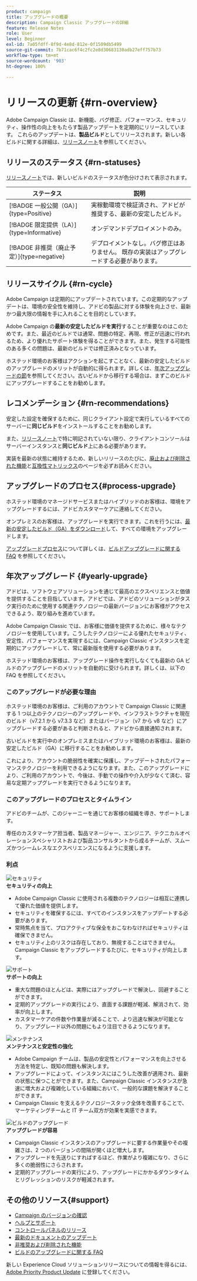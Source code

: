 ```yaml
---
product: campaign
title: アップグレードの概要
description: Campaign Classic アップグレードの詳細
feature: Release Notes
role: User
level: Beginner
exl-id: 7a05fdff-8f9d-4e8d-812e-0f1509db5499
source-git-commit: 7b71cac6f4c2fc2e8d30683130adb27eff757b73
workflow-type: tm+mt
source-wordcount: '903'
ht-degree: 100%

---
```


# リリースの更新 {#rn-overview}

Adobe Campaign Classic は、新機能、バグ修正、パフォーマンス、セキュリティ、操作性の向上をもたらす製品アップデートを定期的にリリースしています。 これらのアップデートは、**製品ビルド**&#x200B;としてリリースされます。新しい各ビルドに関する詳細は、[リリースノート](latest-release.md)を参照してください。

<!--
## Product versions

For Campaign, the version naming is the following:

1. Campaign Major version are v7 and v8.
1. A Minor version is a sub-version of a Major version. For example: v7.3, v7.4.
1. A Patch version is a post-release fix. For example: v7.3.2, v7.3.3.


Aligned with this naming, Campaign has 3 types of upgrades:

1. Major Upgrades - A major upgrade is an upgrade to a new version of Adobe Campaign (ex: v7 to v8)
1. Minor Upgrades - A minor upgrade brings new features, enhancements and fixes (ex: 7.4.X to 7.5.X)
1. Patch Upgrades - A patch upgrade includes fixes only (ex: 8.5.1 to 8.5.2)
-->

## リリースのステータス {#rn-statuses}

[リリースノート](latest-release.md)では、新しいビルドのステータスが色分けされて表示されます。 

| ステータス | 説明 |
|---|---|
| [!BADGE 一般公開（GA）]{type=Positive} | 実稼動環境で検証済され、アドビが推奨する、最新の安定したビルド。 |
| [!BADGE 限定提供（LA）]{type=Informative} | オンデマンドデプロイメントのみ。 |
| [!BADGE 非推奨（廃止予定）]{type=negative} | デプロイメントなし。バグ修正はありません。 既存の実装はアップグレードする必要があります。 |

## リリースサイクル {#rn-cycle}

Adobe Campaign は定期的にアップデートされています。この定期的なアップデートは、環境の安全性を維持し、アドビの製品に対する体験を向上させ、最新かつ最大限の情報を手に入れることを目的としています。

Adobe Campaign の&#x200B;**最新の安定したビルドを実行**&#x200B;することが重要なのはこのためです。また、最近のビルドでは通常、問題の特定、再現、修正が迅速に行われるため、より優れたサポート体験を得ることができます。また、発生する可能性のある多くの問題は、最新のビルドでは修正済みとなっています。

ホステッド環境のお客様はアクションを起こすことなく、最新の安定したビルドのアップグレードのメリットが自動的に得られます。詳しくは、[年次アップグレードの節](#yearly-upgrade)を参照してください。古いビルドから移行する場合は、まずこのビルドにアップグレードすることをお勧めします。

## レコメンデーション {#rn-recommendations}

安定した設定を確保するために、同じクライアント設定で実行しているすべてのサーバーに&#x200B;**同じビルド**&#x200B;をインストールすることをお勧めします。

また、[リリースノート](latest-release.md)で特に明記されていない限り、クライアントコンソールはサーバーインスタンスと&#x200B;**同じビルド**&#x200B;上にある必要があります。

実装を最新の状態に維持するため、新しいリリースのたびに、[廃止および削除された機能](../../rn/using/deprecated-features.md)と[互換性マトリックス](../../rn/using/compatibility-matrix.md)のページを必ずお読みください。

## アップグレードのプロセス{#process-upgrade}

ホステッド環境のマネージドサービスまたはハイブリッドのお客様は、環境をアップグレードするには、アドビカスタマーケアに連絡してください。

オンプレミスのお客様は、アップグレードを実行できます。これを行うには、[最新の安定したビルド（GA）をダウンロード](https://experience.adobe.com/#/downloads/content/software-distribution/jp/campaign.html)して、すべての環境をアップグレードします。

[アップグレードプロセス](../../production/using/build-upgrade.md)について詳しくは、[ビルドアップグレードに関する FAQ](../../platform/using/faq-build-upgrade.md) を参照してください。

## 年次アップグレード {#yearly-upgrade}

アドビは、ソフトウェアソリューションを通じて最高のエクスペリエンスと価値を提供することを目指しています。アドビでは、アドビのソリューションがタスク実行のために使用する関連テクノロジーの最新バージョンにお客様がアクセスできるよう、取り組みを進めています。

Adobe Campaign Classic では、お客様に価値を提供するために、様々なテクノロジーを使用しています。こうしたテクノロジーによる優れたセキュリティ、安定性、パフォーマンスを実現するには、Campaign Classic インスタンスを定期的にアップグレードして、常に最新版を使用する必要があります。

ホステッド環境のお客様は、アップグレード操作を実行しなくても最新の GA ビルドのアップグレードのメリットを自動的に受けられます。詳しくは、以下の FAQ を参照してください。

### このアップグレードが必要な理由

ホステッド環境のお客様は、ご利用のアカウントで Campaign Classic に関連する 1 つ以上のテクノロジーのアップグレードや、インフラストラクチャを現在のビルド（v7.2.1 から v7.3.3 など）またはバージョン（v7 から v8 など）にアップグレードする必要があると判断されると、アドビから直接通知されます。

古いビルドを実行中のオンプレミスまたはハイブリッド環境のお客様は、最新の安定したビルド（GA）に移行することをお勧めします。

これにより、アカウントの脆弱性を確実に保護し、アップデートされたパフォーマンステクノロジーを利用できるようになります。また、このアップグレードにより、ご利用のアカウントで、今後は、手動での操作や介入が少なくて済む、容易な定期アップグレードを実行できるようになります。

### このアップグレードのプロセスとタイムライン

アドビのチームが、このジャーニーを通じてお客様の組織を導き、サポートします。

専任のカスタマーケア担当者、製品マネージャー、エンジニア、テクニカルオペレーションスペシャリストおよび製品コンサルタントから成るチームが、スムーズかつシームレスなエクスペリエンスになるように支援します。

### 利点

<tr>
  <td>
      <img alt="セキュリティ" src="assets/do-not-localize/security.png"/>
    <div>
    <strong>セキュリティの向上</strong>
    </div>
    <ul>
    <li>Adobe Campaign Classic に使用される複数のテクノロジーは相互に連携して優れた価値を提供します。</li>
    <li>セキュリティを確保するには、すべてのインスタンスをアップデートする必要があります。</li>
    <li>常時焦点を当て、プロアクティブな保全をおこなわなければセキュリティは確保できません。</li>
    <li>セキュリティ上のリスクは存在しており、無視することはできません。Campaign Classic をアップグレードするたびに、セキュリティが向上します。</li>
    </ul>
  </td>

<td>
      <img alt="サポート" src="assets/do-not-localize/support.png" />
    <div>
    <strong>サポートの向上</strong>
    </div>
    <ul>
    <li>重大な問題のほとんどは、実際にはアップグレードで解決し、回避することができます。</li>
    <li>定期的アップグレードの実行により、直面する課題が軽減、解消されて、効率が向上します。</li>
    <li>カスタマーケアの件数や作業量が減ることで、より迅速な解決が可能となり、アップグレード以外の問題にもより注目できるようになります。</li>
    </ul>
  </td>
</tr>

<tr>
  <td>
      <img alt="メンテナンス" src="assets/do-not-localize/maintenance.png"/>
    <div>
    <strong>メンテナンスと安定性の強化</strong>
    </div>
    <ul>
    <li>Adobe Campaign チームは、製品の安定性とパフォーマンスを向上させる方法を特定し、既知の問題も解決します。</li>
    <li>アップグレードによって、インスタンスにはこうした改善が適用され、最新の状態に保つことができます。また、Campaign Classic インスタンスが急速に増大および複雑化している組織において、一般的な課題を解決することができます。</li>
    <li>Campaign Classic を支えるテクノロジースタック全体を改善することで、マーケティングチームと IT チーム双方が効果を実感できます。</li>
    </ul>
  </td>

<td>
      <img alt="ビルドのアップグレード" src="assets/do-not-localize/upgrades.png" />
    <div>
    <strong>アップグレードが容易</strong>
    </a>
    </div>
    <ul>
    <li>Campaign Classic インスタンスのアップグレードに要する作業量やその複雑さは、2 つのバージョンの間隔が開くほど増大します。</li>
    <li>アップグレードを先送りにすればするほど、作業がより複雑になり、さらに多くの脆弱性にさらされます。</li>
    <li>定期的アップグレードの実行により、アップグレードにかかるダウンタイムとリグレッションのリスクが軽減されます。</li>
    </ul>
  </td>
</tr>
</table>

## その他のリソース{#support}

* [Campaign のバージョンの確認](../../platform/using/launching-adobe-campaign.md#getting-your-campaign-version)
* [ヘルプとサポート](../../support.md)
* [コントロールパネルのリリース](https://experienceleague.adobe.com/docs/control-panel/using/release-notes.html?lang=ja)
* [最新のドキュメントのアップデート](../../rn/using/documentation-updates.md)
* [非推奨および削除された機能](../../rn/using/deprecated-features.md)
* [ビルドのアップグレードに関する FAQ](../../platform/using/faq-build-upgrade.md)

新しい Experience Cloud ソリューションリリースについての情報を得るには、[Adobe Priority Product Update](https://www.adobe.com/jp/subscription/priority-product-update.html) に登録してください。
